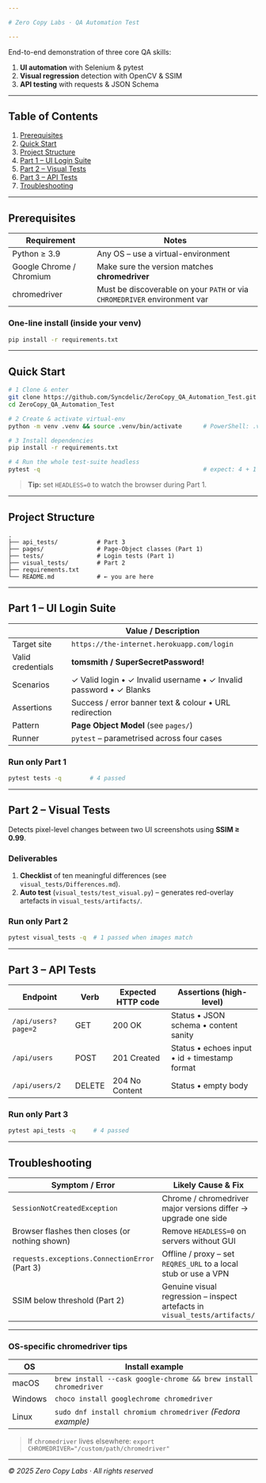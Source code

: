 ```yaml
---

# Zero Copy Labs · QA Automation Test

---
```


End-to-end demonstration of three core QA skills:

1. **UI automation** with Selenium & pytest  
2. **Visual regression** detection with OpenCV & SSIM  
3. **API testing** with requests & JSON Schema  

---

## Table of Contents
1. [Prerequisites](#prerequisites)  
2. [Quick Start](#quick-start)  
3. [Project Structure](#project-structure)  
4. [Part 1 – UI Login Suite](#part-1--ui-login-suite)  
5. [Part 2 – Visual Tests](#part-2--visual-tests)  
6. [Part 3 – API Tests](#part-3--api-tests)  
7. [Troubleshooting](#troubleshooting)  

---

## Prerequisites
| Requirement             | Notes                                                                  |
|-------------------------|------------------------------------------------------------------------|
| Python ≥ 3.9            | Any OS – use a virtual-environment                                     |
| Google Chrome / Chromium| Make sure the version matches **chromedriver**                         |
| chromedriver            | Must be discoverable on your `PATH` or via `CHROMEDRIVER` environment var |

### One-line install (inside your venv)
```bash
pip install -r requirements.txt
````

---

## Quick Start

```bash
# 1 Clone & enter
git clone https://github.com/Syncdelic/ZeroCopy_QA_Automation_Test.git
cd ZeroCopy_QA_Automation_Test

# 2 Create & activate virtual-env
python -m venv .venv && source .venv/bin/activate      # PowerShell: .venv\Scripts\Activate.ps1

# 3 Install dependencies
pip install -r requirements.txt

# 4 Run the whole test-suite headless
pytest -q                                              # expect: 4 + 1 + 4 = 9 passed
```

> **Tip:** set `HEADLESS=0` to watch the browser during Part 1.

---

## Project Structure

```
.
├── api_tests/           # Part 3
├── pages/               # Page-Object classes (Part 1)
├── tests/               # Login tests (Part 1)
├── visual_tests/        # Part 2
├── requirements.txt
└── README.md            # ← you are here
```

---

## Part 1 – UI Login Suite

|                   | Value / Description                                                |
| ----------------- | ------------------------------------------------------------------ |
| Target site       | `https://the-internet.herokuapp.com/login`                         |
| Valid credentials | **tomsmith / SuperSecretPassword!**                                |
| Scenarios         | ✓ Valid login • ✓ Invalid username • ✓ Invalid password • ✓ Blanks |
| Assertions        | Success / error banner text & colour • URL redirection             |
| Pattern           | **Page Object Model** (see `pages/`)                               |
| Runner            | `pytest` – parametrised across four cases                          |

### Run only Part 1

```bash
pytest tests -q        # 4 passed
```

---

## Part 2 – Visual Tests

Detects pixel-level changes between two UI screenshots using **SSIM ≥ 0.99**.

### Deliverables

1. **Checklist** of ten meaningful differences (see `visual_tests/Differences.md`).
2. **Auto test** (`visual_tests/test_visual.py`) – generates red-overlay artefacts in `visual_tests/artifacts/`.

### Run only Part 2

```bash
pytest visual_tests -q  # 1 passed when images match
```

---

## Part 3 – API Tests

| Endpoint            | Verb   | Expected HTTP code | Assertions (high-level)                       |
| ------------------- | ------ | ------------------ | --------------------------------------------- |
| `/api/users?page=2` | GET    | 200 OK             | Status • JSON schema • content sanity         |
| `/api/users`        | POST   | 201 Created        | Status • echoes input • id + timestamp format |
| `/api/users/2`      | DELETE | 204 No Content     | Status • empty body                           |

### Run only Part 3

```bash
pytest api_tests -q     # 4 passed
```

---

## Troubleshooting

| Symptom / Error                                | Likely Cause & Fix                                                         |
| ---------------------------------------------- | -------------------------------------------------------------------------- |
| `SessionNotCreatedException`                   | Chrome / chromedriver major versions differ → upgrade one side             |
| Browser flashes then closes (or nothing shown) | Remove `HEADLESS=0` on servers without GUI                                 |
| `requests.exceptions.ConnectionError` (Part 3) | Offline / proxy – set `REQRES_URL` to a local stub or use a VPN            |
| SSIM below threshold (Part 2)                  | Genuine visual regression – inspect artefacts in `visual_tests/artifacts/` |

---

### OS-specific chromedriver tips

| OS      | Install example                                                  |
| ------- | ---------------------------------------------------------------- |
| macOS   | `brew install --cask google-chrome && brew install chromedriver` |
| Windows | `choco install googlechrome chromedriver`                        |
| Linux   | `sudo dnf install chromium chromedriver`  *(Fedora example)*     |

> If `chromedriver` lives elsewhere:
> `export CHROMEDRIVER="/custom/path/chromedriver"`

---

*© 2025 Zero Copy Labs · All rights reserved*
